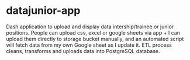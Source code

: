 # datajunior-app
Dash application to upload and display data intership/trainee or junior positions. People can upload csv, excel or google sheets via app + I can upload them directly to storage bucket manually, and an automated script will fetch data from my own Google sheet as I update it. ETL process cleans, transforms and uploads data into PostgreSQL database.

